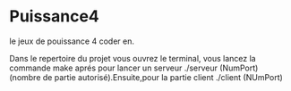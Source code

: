 # Puissance4
le jeux de pouissance 4 coder en.

Dans le repertoire du projet vous ouvrez le terminal, vous lancez la commande make aprés pour lancer un serveur ./serveur (NumPort) (nombre de partie autorisé).Ensuite,pour la partie client ./client (NUmPort)
